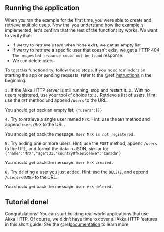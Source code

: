 Running the application
-----------------------

When you ran the example for the first time, you were able to create and retrieve multiple users. Now that you understand how the example is implemented, let's confirm that the rest of the functionality works. We want to verify that:

* If we try to retrieve users when none exist, we get an empty list.
* If we try to retrieve a specific user that doesn't exist, we get a HTTP 404 `The requested resource could not be found` response.
* We can delete users.

To test this functionality, follow these steps. If you need reminders on starting the app or sending requests, refer to the @ref:[instructions](index.md#exercising-the-example) in the beginning.

`1.` If the Akka HTTP server is still running, stop and restart it.
`2.` With no users registered, use your tool of choice to:
`3.` Retrieve a list of users. Hint: use the `GET` method and append `/users` to the URL.

You should get back an empty list: `{"users":[]}`

`4.` Try to retrieve a single user named `MrX`. Hint: use the `GET` method and append `users/MrX` to the URL.

You should get back the message: `User MrX is not registered.`

`5.` Try adding one or more users. Hint: use the `POST` method, append `/users` to the URL, and format the data in JSON, similar to: `{"name":"MrX","age":31,"countryOfResidence":"Canada"}`

You should get back the message: `User MrX created.`

`6.` Try deleting a user you just added. Hint: use the `DELETE`, and append `/users/<NAME>` to the URL.

You should get back the message: `User MrX deleted.`

## Tutorial done!

Congratulations! You can start building real-world applications that use Akka HTTP. Of course, we didn't have time to cover all Akka HTTP features in this short guide. See the @ref[documentation](../index.md) to learn more.
